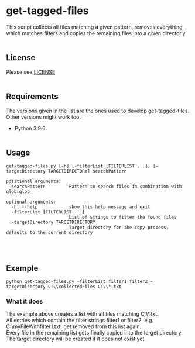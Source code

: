 # get-tagged-files
This script collects all files matching a given pattern, removes everything which matches filters and copies the remaining files into a given director.y
<br><br>
## License
Please see [LICENSE](LICENSE)
<br><br>
## Requirements
The versions given in the list are the ones used to develop get-tagged-files. Other versions might work too.
* Python 3.9.6
<br><br>
## Usage
```
get-tagged-files.py [-h] [-filterList [FILTERLIST ...]] [-targetDirectory TARGETDIRECTORY] searchPattern

positional arguments:
  searchPattern         Pattern to search files in combination with glob.glob

optional arguments:
  -h, --help            show this help message and exit
  -filterList [FILTERLIST ...]
                        List of strings to filter the found files
  -targetDirectory TARGETDIRECTORY
                        Target directory for the copy process, defaults to the current directory
```
<br><br>
## Example
```
python get-tagged-files.py -filterList filter1 filter2 -targetDirectory C:\\collectedFiles C:\\*.txt
```
### What it does
The example above creates a list with all files matching C:\\*.txt.<br>
All entries which contain the filter strings filter1 or filter2, e.g. C:\\myFileWithfilter1.txt, get removed from this list again.<br>
Every file in the remaining list gets finally copied into the target directory.
The target directory will be created if it does not exist yet.